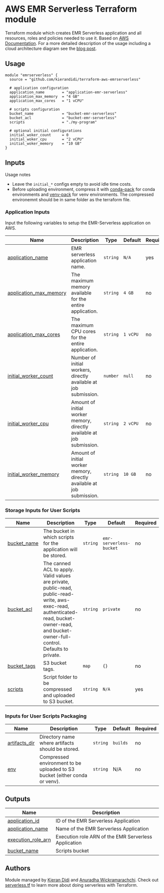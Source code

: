 # AWS EMR Serverless Terraform module

Terraform module which creates EMR Serverless application and all resources, roles and policies needed to use it. Based on [AWS Documentation](https://docs.aws.amazon.com/emr/latest/EMR-Serverless-UserGuide/getting-started.html). For a more detailed description of the usage including a cloud architecture diagram see the [blog post](https://kdidi.netlify.app/projects/terraform-module/).

## Usage

```hcl
module "emrserverless" {
  source = "github.com/kierandidi/terraform-aws-emrserverless"

  # application configuration
  application_name        = "application-emr-serverless"
  application_max_memory  = "4 GB"
  application_max_cores   = "1 vCPU"

  # scripts configuration
  bucket_name             = "bucket-emr-serverless"
  bucket_acl              = "bucket-emr-serverless"
  scripts                 = "./my-program"
  
  # optional initial configurations 
  initial_woker_count     = 0
  initial_woker_cpu       = "2 vCPU"
  initial_woker_memory    = "10 GB"
}
```

## Inputs

Usage notes
* Leave the `initial_*` configs empty to avoid idle time costs.
* Before uploading environment, compress it with [conda-pack](https://conda.github.io/conda-pack/) for conda environments and [venv-pack](https://docs.aws.amazon.com/emr/latest/EMR-Serverless-UserGuide/using-python-libraries.html) for venv environments. The compressed environemnt should be in same folder as the terraform file. 

### Application Inputs

Input the following variables to setup the EMR-Serverless application on AWS.

| Name | Description | Type | Default | Required |
|------|-------------|------|---------|----------|
| <a name="application_name"></a>[application_name](#) | EMR serverless application name. | `string` |  `N/A` | yes |
| <a name="application_max_memory"></a>[application_max_memory](#) | The maximum memory available for the entire application. | `string` |  `4 GB` | no |
| <a name="application_max_cores"></a>[application_max_cores](#) | The maximum CPU cores for the entire application. | `string` |  `1 vCPU` | no |
| <a name="initial_worker_count"></a>[initial_worker_count](#) | Number of initial workers, directly available at job submission. | `number` |  `null` | no |
| <a name="initial_worker_cpu"></a>[initial_worker_cpu](#) | Amount of initial worker memory, directly available at job submission. | `string` |  `2 vCPU` | no |
| <a name="initial_worker_memory"></a>[initial_worker_memory](#) | Amount of initial worker memory, directly available at job submission. | `string` |  `10 GB` | no |

### Storage Inputs for User Scripts

| Name | Description | Type | Default | Required |
|------|-------------|------|---------|----------|
| <a name="bucket_name"></a>[bucket_name](#) | The bucket in which scripts for the application will be stored. | `string` |  `emr-serverless-bucket` | no |
| <a name="bucket_acl"></a>[bucket_acl](#) | The canned ACL to apply. Valid values are private, public-read, public-read-write, aws-exec-read, authenticated-read, bucket-owner-read, and bucket-owner-full-control. Defaults to private. | `string` |  `private` | no |
| <a name="bucket_tags"></a>[bucket_tags](#) | S3 bucket tags. | `map` |  `{}` | no |
| <a name="scripts"></a>[scripts](#) | Script folder to be compressed and uploaded to S3 bucket. | `string` |  `N/A` | yes |

### Inputs for User Scripts Packaging

| Name | Description | Type | Default | Required |
|------|-------------|------|---------|----------|
| <a name="artifacts_dir"></a>[artifacts_dir](#) | Directory name where artifacts should be stored. | `string` |  `builds` | no |
| <a name="env"></a>[env](#) | Compressed environment to be uploaded to S3 bucket (either conda or venv). | `string` |  N/A | no |


## Outputs

| Name | Description |
|------|-------------|
| <a name="application_id"></a>[application_id](#) | ID of the EMR Serverless Application |
| <a name="application_name"></a>[application_name](#) | Name of the EMR Serverless Application |
| <a name="execution_role_arn"></a>[execution_role_arn](#) | Execution role ARN of the EMR Serverless Application |
| <a name="bucket_name"></a>[bucket_name](#) | Scripts bucket |

## Authors

Module managed by [Kieran Didi](https://github.com/kierandidi/) and [Anuradha Wickramarachchi](https://github.com/anuradhawick). Check out [serverless.tf](https://serverless.tf) to learn more about doing serverless with Terraform.
